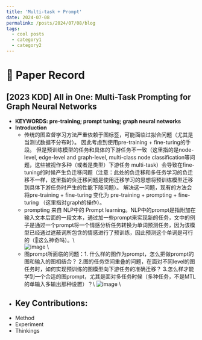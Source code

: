 ```yaml
---
title: 'Multi-task + Prompt'
date: 2024-07-08
permalink: /posts/2024/07/08/blog
tags:
  - cool posts
  - category1
  - category2
---
```


📖 Paper Record
======

[2023 KDD] All in One: Multi-Task Prompting for Graph Neural Networks
------
- **KEYWORDS: pre-training; prompt tuning; graph neural networks**
- **Introduction**
  - 传统的图监督学习方法严重依赖于图标签，可能面临过拟合问题（尤其是当测试数据不分布时）。 因此考虑到使用pre-training + fine-turing的手段。 但是预训练模型的任务和具体的下游任务不一致（这里指的是node-level, edge-level and graph-level, multi-class node classification等问题，这些被视作多种（或者是类型）下游任务 multi-task）会导致在fine-tuning的时候产生负迁移问题（注意：此处的负迁移和多任务学习的负迁移不一样，这里指的负迁移问题是使用迁移学习的思想将预训练模型迁移到具体下游任务时产生的性能下降问题）。 解决这一问题，现有的方法会将pre-training + fine-turing 变化为 pre-training + prompting + fine-turing （这里指对graph的操作）。
  - prompting 来自 NLP中的 Prompt learning。NLP中的prompt是指附加在输入文本后面的一段文本，通过加一些prompt来实现新的任务，文中的例子是通过一个prompt将一个情感分析任务转换为单词预测任务，因为该模型已经通过遮蔽词所包含的情感进行了预训练，因此预测这个单词是可行的（🤯这么神奇吗）。\\    
![image](https://github.com/ZeyuLiu0706/zeyuliu0706.github.io/assets/58979380/5dbc3886-4164-45ee-8334-cd0caba84048) \\
  - 图prompt所面临的问题：1. 什么样的图作为prompt，怎么把做prompt的图和输入的图相结合？ 2.图的任务空间重叠的问题，在面对不同level的图任务时，如何实现预训练的图模型向下游任务的准确迁移？ 3.怎么样才能学到一个合适的图prompt，尤其是面对多任务时候（多种任务，不是MTL的单输入多输出那种设置）？\\
![image](https://github.com/ZeyuLiu0706/zeyuliu0706.github.io/assets/58979380/bc69a7ef-5194-4874-9a5c-cffa239bbda1) \\
- Key Contributions:
  -   
- Method
- Experiment
- Thinkings

